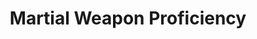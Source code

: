 ---
title: "Martial Weapon Proficiency"

feat:
  types: ["General"]
  description: |
    Choose a type of martial weapon. You understand how to use that type of martial weapon in combat.
  benefit: |
    You make attack rolls with the selected weapon normally.
  normal: |
    When using a weapon with which you are not proficient, you take a -4 penalty on attack rolls.
  special: |
    Barbarians, fighters, paladins, and rangers are proficient with all martial weapons. They need not select this feat.

    You can gain Martial Weapon Proficiency multiple times. Each time you take the feat, it applies to a new type of weapon.

    A cleric who chooses the War domain automatically gains the Martial Weapon Proficiency feat related to his deity's favored weapon as a bonus feat, if the weapon is a martial one. He need not select it.
---